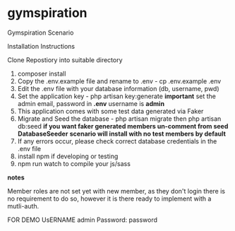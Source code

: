 # gymspiration
Gymspiration Scenario

Installation Instructions

Clone Repostiory into suitable directory

1) composer install
2) Copy the .env.example file and rename to .env - cp .env.example .env
3) Edit the .env file with your database information (db, username, pwd)
4) Set the application key - php artisan key:generate
  **important** set the admin email, password in **.env** username is **admin**
5) This application comes with some test data generated via Faker
6) Migrate and Seed the database - php artisan migrate then php artisan db:seed
	**if you want faker generated members un-comment from seed DatabaseSeeder**
	**scenario will install with no test members by default**
7) If any errors occur, please check correct database credentials in the .env file
8) install npm if developing or testing
9) npm run watch to compile your js/sass

**notes**

Member roles are not set yet with new member, as they don't login there is no requirement to do so, however it is there ready to implement with a mutli-auth.

FOR DEMO UsERNAME admin Password: password
